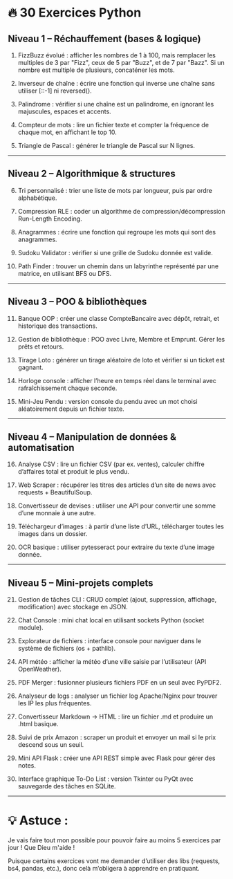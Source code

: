 # 🔥 30 Exercices Python

## Niveau 1 – Réchauffement (bases & logique)

1. FizzBuzz évolué : afficher les nombres de 1 à 100, mais remplacer les multiples de 3 par "Fizz", ceux de 5 par "Buzz", et de 7 par "Bazz". Si un nombre est multiple de plusieurs, concaténer les mots.


2. Inverseur de chaîne : écrire une fonction qui inverse une chaîne sans utiliser [::-1] ni reversed().


3. Palindrome : vérifier si une chaîne est un palindrome, en ignorant les majuscules, espaces et accents.


4. Compteur de mots : lire un fichier texte et compter la fréquence de chaque mot, en affichant le top 10.


5. Triangle de Pascal : générer le triangle de Pascal sur N lignes.




---

## Niveau 2 – Algorithmique & structures

6. Tri personnalisé : trier une liste de mots par longueur, puis par ordre alphabétique.


7. Compression RLE : coder un algorithme de compression/décompression Run-Length Encoding.


8. Anagrammes : écrire une fonction qui regroupe les mots qui sont des anagrammes.


9. Sudoku Validator : vérifier si une grille de Sudoku donnée est valide.


10. Path Finder : trouver un chemin dans un labyrinthe représenté par une matrice, en utilisant BFS ou DFS.




---

## Niveau 3 – POO & bibliothèques

11. Banque OOP : créer une classe CompteBancaire avec dépôt, retrait, et historique des transactions.


12. Gestion de bibliothèque : POO avec Livre, Membre et Emprunt. Gérer les prêts et retours.


13. Tirage Loto : générer un tirage aléatoire de loto et vérifier si un ticket est gagnant.


14. Horloge console : afficher l’heure en temps réel dans le terminal avec rafraîchissement chaque seconde.


15. Mini-Jeu Pendu : version console du pendu avec un mot choisi aléatoirement depuis un fichier texte.




---

## Niveau 4 – Manipulation de données & automatisation

16. Analyse CSV : lire un fichier CSV (par ex. ventes), calculer chiffre d’affaires total et produit le plus vendu.


17. Web Scraper : récupérer les titres des articles d’un site de news avec requests + BeautifulSoup.


18. Convertisseur de devises : utiliser une API pour convertir une somme d’une monnaie à une autre.


19. Téléchargeur d’images : à partir d’une liste d’URL, télécharger toutes les images dans un dossier.


20. OCR basique : utiliser pytesseract pour extraire du texte d’une image donnée.




---

## Niveau 5 – Mini-projets complets

21. Gestion de tâches CLI : CRUD complet (ajout, suppression, affichage, modification) avec stockage en JSON.


22. Chat Console : mini chat local en utilisant sockets Python (socket module).


23. Explorateur de fichiers : interface console pour naviguer dans le système de fichiers (os + pathlib).


24. API météo : afficher la météo d’une ville saisie par l’utilisateur (API OpenWeather).


25. PDF Merger : fusionner plusieurs fichiers PDF en un seul avec PyPDF2.


26. Analyseur de logs : analyser un fichier log Apache/Nginx pour trouver les IP les plus fréquentes.


27. Convertisseur Markdown → HTML : lire un fichier .md et produire un .html basique.


28. Suivi de prix Amazon : scraper un produit et envoyer un mail si le prix descend sous un seuil.


29. Mini API Flask : créer une API REST simple avec Flask pour gérer des notes.


30. Interface graphique To-Do List : version Tkinter ou PyQt avec sauvegarde des tâches en SQLite.




---

# 💡 Astuce :

Je vais faire tout mon possible pour pouvoir faire au moins 5 exercices par jour ! Que Dieu m'aide !

Puisque certains exercices vont me demander d’utiliser des libs (requests, bs4, pandas, etc.), donc celà m’obligera à apprendre en pratiquant.

